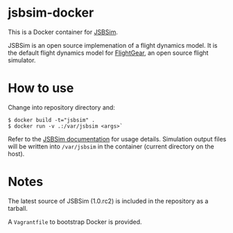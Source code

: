 # jsbsim-docker

This is a Docker container for [JSBSim](http://jsbsim.sourceforge.net/). 

JSBSim is an open source implemenation of a flight dynamics model. It is the default flight dynamics model for [FlightGear](http://www.flightgear.org/), an open source flight simulator.



# How to use

Change into repository directory and:

    $ docker build -t="jsbsim" .
    $ docker run -v .:/var/jsbsim <args>`

Refer to the [JSBSim documentation](http://jsbsim.sourceforge.net/documentation.html) for usage details. Simulation output files will be written  into `/var/jsbsim` in the container (current directory on the host). 

# Notes

The latest source of JSBSim (1.0.rc2) is included in the repository as a tarball.

A `Vagrantfile` to bootstrap Docker is provided. 